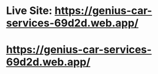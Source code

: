 # Live Site: https://genius-car-services-69d2d.web.app/
# https://genius-car-services-69d2d.web.app/

